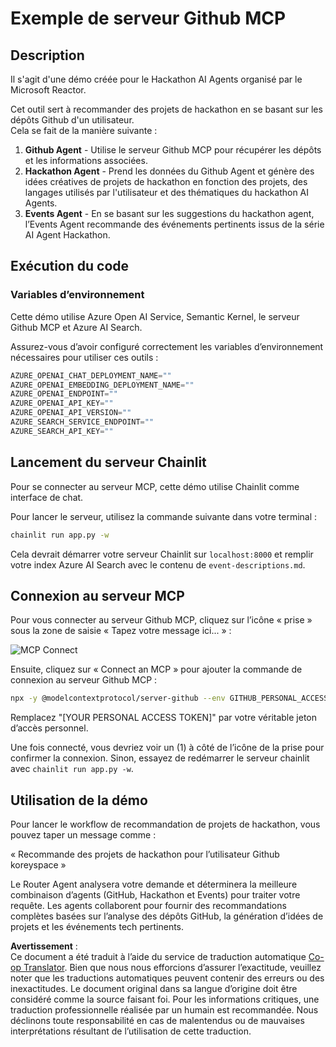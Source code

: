 <!--
CO_OP_TRANSLATOR_METADATA:
{
  "original_hash": "9bf0395cbc541ce8db2a9699c8678dfc",
  "translation_date": "2025-07-12T14:19:32+00:00",
  "source_file": "11-mcp/code_samples/github-mcp/README.md",
  "language_code": "fr"
}
-->
# Exemple de serveur Github MCP

## Description

Il s'agit d'une démo créée pour le Hackathon AI Agents organisé par le Microsoft Reactor.

Cet outil sert à recommander des projets de hackathon en se basant sur les dépôts Github d'un utilisateur.  
Cela se fait de la manière suivante :

1. **Github Agent** - Utilise le serveur Github MCP pour récupérer les dépôts et les informations associées.  
2. **Hackathon Agent** - Prend les données du Github Agent et génère des idées créatives de projets de hackathon en fonction des projets, des langages utilisés par l'utilisateur et des thématiques du hackathon AI Agents.  
3. **Events Agent** - En se basant sur les suggestions du hackathon agent, l’Events Agent recommande des événements pertinents issus de la série AI Agent Hackathon.  

## Exécution du code

### Variables d’environnement

Cette démo utilise Azure Open AI Service, Semantic Kernel, le serveur Github MCP et Azure AI Search.

Assurez-vous d’avoir configuré correctement les variables d’environnement nécessaires pour utiliser ces outils :

```python
AZURE_OPENAI_CHAT_DEPLOYMENT_NAME=""
AZURE_OPENAI_EMBEDDING_DEPLOYMENT_NAME=""
AZURE_OPENAI_ENDPOINT=""
AZURE_OPENAI_API_KEY=""
AZURE_OPENAI_API_VERSION=""
AZURE_SEARCH_SERVICE_ENDPOINT=""
AZURE_SEARCH_API_KEY=""
```

## Lancement du serveur Chainlit

Pour se connecter au serveur MCP, cette démo utilise Chainlit comme interface de chat.

Pour lancer le serveur, utilisez la commande suivante dans votre terminal :

```bash
chainlit run app.py -w
```

Cela devrait démarrer votre serveur Chainlit sur `localhost:8000` et remplir votre index Azure AI Search avec le contenu de `event-descriptions.md`.

## Connexion au serveur MCP

Pour vous connecter au serveur Github MCP, cliquez sur l’icône « prise » sous la zone de saisie « Tapez votre message ici... » :

![MCP Connect](../../../../../translated_images/mcp-chainlit-1.9154745f51c1f0437829df7624bff2f6268272f964f260fae8c7134d54e00f50.fr.png)

Ensuite, cliquez sur « Connect an MCP » pour ajouter la commande de connexion au serveur Github MCP :

```bash
npx -y @modelcontextprotocol/server-github --env GITHUB_PERSONAL_ACCESS_TOKEN=[YOUR PERSONAL ACCESS TOKEN]
```

Remplacez "[YOUR PERSONAL ACCESS TOKEN]" par votre véritable jeton d’accès personnel.

Une fois connecté, vous devriez voir un (1) à côté de l’icône de la prise pour confirmer la connexion. Sinon, essayez de redémarrer le serveur chainlit avec `chainlit run app.py -w`.

## Utilisation de la démo

Pour lancer le workflow de recommandation de projets de hackathon, vous pouvez taper un message comme :

« Recommande des projets de hackathon pour l’utilisateur Github koreyspace »

Le Router Agent analysera votre demande et déterminera la meilleure combinaison d’agents (GitHub, Hackathon et Events) pour traiter votre requête. Les agents collaborent pour fournir des recommandations complètes basées sur l’analyse des dépôts GitHub, la génération d’idées de projets et les événements tech pertinents.

**Avertissement** :  
Ce document a été traduit à l’aide du service de traduction automatique [Co-op Translator](https://github.com/Azure/co-op-translator). Bien que nous nous efforcions d’assurer l’exactitude, veuillez noter que les traductions automatiques peuvent contenir des erreurs ou des inexactitudes. Le document original dans sa langue d’origine doit être considéré comme la source faisant foi. Pour les informations critiques, une traduction professionnelle réalisée par un humain est recommandée. Nous déclinons toute responsabilité en cas de malentendus ou de mauvaises interprétations résultant de l’utilisation de cette traduction.
